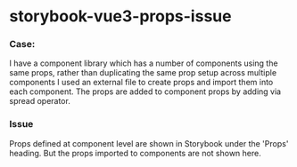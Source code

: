 # storybook-vue3-props-issue

### Case:
I have a component library which has a number of components using the same props, rather than duplicating the same prop setup across multiple components I used an external file to create props and import them into each component. The props are added to component props by adding via spread operator.

### Issue
Props defined at component level are shown in Storybook under the 'Props' heading. But the props imported to components are not shown here.
